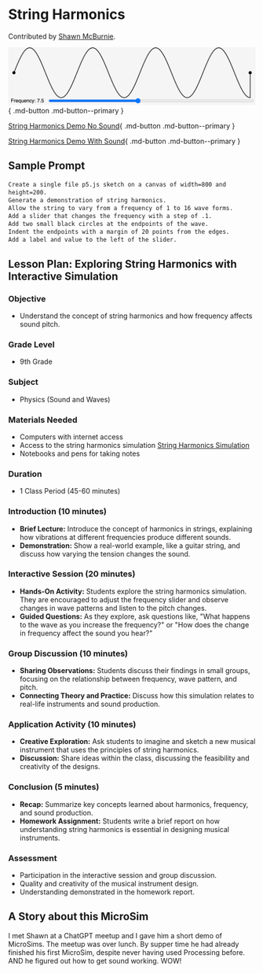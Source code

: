 # String Harmonics

Contributed by [Shawn McBurnie](https://www.linkedin.com/in/shawnmcburnie/).

![String Harmonics](./string-harmonics.png){ .md-button .md-button--primary }

[String Harmonics Demo No Sound](./string-harmonics.html){ .md-button .md-button--primary }

[String Harmonics Demo With Sound](./string-harmonics-osc.html){ .md-button .md-button--primary }

## Sample Prompt

```linenums="0"
Create a single file p5.js sketch on a canvas of width=800 and height=200.
Generate a demonstration of string harmonics.
Allow the string to vary from a frequency of 1 to 16 wave forms.
Add a slider that changes the frequency with a step of .1.
Add two small black circles at the endpoints of the wave.
Indent the endpoints with a margin of 20 points from the edges.
Add a label and value to the left of the slider.
```

## Lesson Plan: Exploring String Harmonics with Interactive Simulation

### Objective
- Understand the concept of string harmonics and how frequency affects sound pitch.

### Grade Level
- 9th Grade

### Subject
- Physics (Sound and Waves)

### Materials Needed
- Computers with internet access
- Access to the string harmonics simulation [String Harmonics Simulation](https://dmccreary.github.io/microsims/sims/string-harmonics/)
- Notebooks and pens for taking notes

### Duration
- 1 Class Period (45-60 minutes)

### Introduction (10 minutes)
- **Brief Lecture:** Introduce the concept of harmonics in strings, explaining how vibrations at different frequencies produce different sounds.
- **Demonstration:** Show a real-world example, like a guitar string, and discuss how varying the tension changes the sound.

### Interactive Session (20 minutes)
- **Hands-On Activity:** Students explore the string harmonics simulation. They are encouraged to adjust the frequency slider and observe changes in wave patterns and listen to the pitch changes.
- **Guided Questions:** As they explore, ask questions like, "What happens to the wave as you increase the frequency?" or "How does the change in frequency affect the sound you hear?"

### Group Discussion (10 minutes)
- **Sharing Observations:** Students discuss their findings in small groups, focusing on the relationship between frequency, wave pattern, and pitch.
- **Connecting Theory and Practice:** Discuss how this simulation relates to real-life instruments and sound production.

### Application Activity (10 minutes)
- **Creative Exploration:** Ask students to imagine and sketch a new musical instrument that uses the principles of string harmonics.
- **Discussion:** Share ideas within the class, discussing the feasibility and creativity of the designs.

### Conclusion (5 minutes)
- **Recap:** Summarize key concepts learned about harmonics, frequency, and sound production.
- **Homework Assignment:** Students write a brief report on how understanding string harmonics is essential in designing musical instruments.

### Assessment
- Participation in the interactive session and group discussion.
- Quality and creativity of the musical instrument design.
- Understanding demonstrated in the homework report.

## A Story about this MicroSim

I met Shawn at a ChatGPT meetup and I gave him a short demo of MicroSims.  The meetup was over lunch.  By supper time he had already finished his first MicroSim, despite never having used Processing before.  AND he figured
out how to get sound working.  WOW!